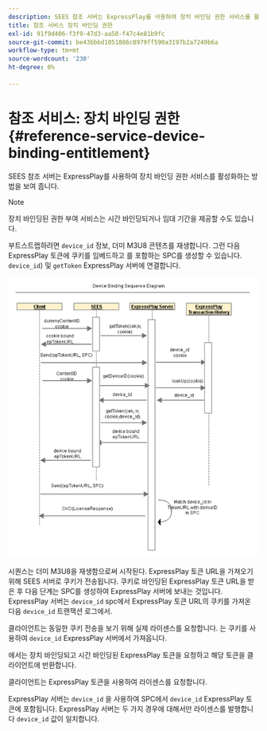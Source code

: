 ```yaml
---
description: SEES 참조 서버는 ExpressPlay를 사용하여 장치 바인딩 권한 서비스를 활성화하는 방법을 보여 줍니다.
title: 참조 서비스 장치 바인딩 권한
exl-id: 91f9d406-f3f9-47d3-aa50-f47c4e81b9fc
source-git-commit: be43bbbd1051886c8979ff590a3197b2a7249b6a
workflow-type: tm+mt
source-wordcount: '230'
ht-degree: 0%

---
```


# 참조 서비스: 장치 바인딩 권한 {#reference-service-device-binding-entitlement}

SEES 참조 서버는 ExpressPlay를 사용하여 장치 바인딩 권한 서비스를 활성화하는 방법을 보여 줍니다.

>[!NOTE]
>
>장치 바인딩된 권한 부여 서비스는 시간 바인딩되거나 임대 기간을 제공할 수도 있습니다.

부트스트랩하려면 `device_id` 정보, 더미 M3U8 콘텐츠를 재생합니다. 그런 다음 ExpressPlay 토큰에 쿠키를 임베드하고 를 포함하는 SPC를 생성할 수 있습니다. `device_id`) 및 `getToken` ExpressPlay 서버에 연결합니다.

![](assets/fees-device-binding.png)

시퀀스는 더미 M3U8을 재생함으로써 시작된다. ExpressPlay 토큰 URL을 가져오기 위해 SEES 서버로 쿠키가 전송됩니다. 쿠키로 바인딩된 ExpressPlay 토큰 URL을 받은 후 다음 단계는 SPC를 생성하여 ExpressPlay 서버에 보내는 것입니다. ExpressPlay 서버는 `device_id` spc에서 ExpressPlay 토큰 URL의 쿠키를 가져온 다음 `device_id` 트랜잭션 로그에서.

클라이언트는 동일한 쿠키 전송을 보기 위해 실제 라이센스를 요청합니다. 는 쿠키를 사용하여 `device_id` ExpressPlay 서버에서 가져옵니다.

에서는 장치 바인딩되고 시간 바인딩된 ExpressPlay 토큰을 요청하고 해당 토큰을 클라이언트에 반환합니다.

클라이언트는 ExpressPlay 토큰을 사용하여 라이센스를 요청합니다.

ExpressPlay 서버는 `device_id` 을 사용하여 SPC에서 `device_id` ExpressPlay 토큰에 포함됩니다. ExpressPlay 서버는 두 가지 경우에 대해서만 라이센스를 발행합니다 `device_id` 값이 일치합니다.
